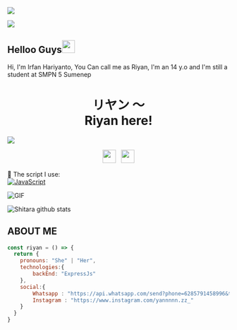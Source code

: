 <img align="center" height="auto"
src="https://cardivo.vercel.app/api?name=Irfan%20Hariyanto&description=Hi,%20i%27m%20a%20just%20newbie%20programer%20and%20i%27m%2014%20y.o.%20Nice%20to%20meet%20you%20👋&image=https://avatars.githubusercontent.com/u/78160909?s=400&u=acb8f5ca5c6f9a886400758a7e2eec42ca4fe91a&v=4&backgroundColor=%23ecf0f1&instagram=yannnnn.zz_&github=rtwone&pattern=leaf&colorPattern=%23eaeaea"/>

![](https://visitor-badge.glitch.me/badge?page_id=rtwone)
## Helloo Guys<img src="https://github.com/TheDudeThatCode/TheDudeThatCode/blob/master/Assets/Hi.gif" width="29px">
Hi, I'm Irfan Hariyanto, You Can call me as Riyan, I'm an 14 y.o and I'm still a student at SMPN 5 Sumenep
<br>
<h1 align="center">リヤン 〜<br>Riyan here!</h1>
<img align="center" height="auto" src="https://i.ibb.co/VtWZcj7/a6394d710d9b.jpg"/>

<p align='center'>
   <a href="https://wa.me/6285791458996?text=Hallo+Riyan"><img height="30" src="https://c.top4top.io/p_1837yybbf0.jpeg"></a>&nbsp;&nbsp;
   <a href="https://instagram.com/yannnnn.zz_"><img height="30" src="https://raw.githubusercontent.com/TobyG74/TobyG74/main/instagram.jpg"></a>
</P>

:page_with_curl: The script I use:
<br>[![JavaScript](https://img.shields.io/badge/JavaScript-yellow?style=for-the-badge&logo=javascript&logoColor=white&labelColor=101010)]()

<img align="center" fit="fill" alt="GIF" src="https://media.giphy.com/media/836HiJc7pgzy8iNXCn/giphy.gif" />


![Shitara github stats](https://github-readme-stats.vercel.app/api?username=rtwone&show_icons=true&theme=tokyonight)

## ABOUT ME
```js
const riyan = () => {
  return {
    pronouns: "She" | "Her",
    technologies:{
        backEnd: "ExpressJs"
    },
    social:{
        Whatsapp : "https://api.whatsapp.com/send?phone=6285791458996&text=Hallo+Riyan",
        Instagram : "https://www.instagram.com/yannnnn.zz_"
    }
  }
}
```